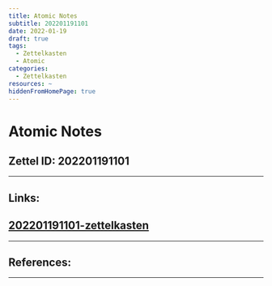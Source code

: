 ```yaml
---
title: Atomic Notes
subtitle: 202201191101
date: 2022-01-19
draft: true
tags:
  - Zettelkasten
  - Atomic
categories:
  - Zettelkasten
resources: ~
hiddenFromHomePage: true
---
```


# Atomic Notes

## Zettel ID: 202201191101

<!--more-->

---

## Links:

## [202201191101-zettelkasten](202201191101-zettelkasten.md)

---

## References:

---
